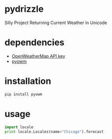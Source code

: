pydrizzle
====

Silly Project Returning Current Weather in Unicode

dependencies
====
* [OpenWeatherMap API key](http://openweathermap.org/appid)
* [pyowm](https://github.com/csparpa/pyowm)

installation
====

```bash
pip install pyowm
```

usage
====

```python
import locale
print locale.Locales(name="Chicago").forecast
```
